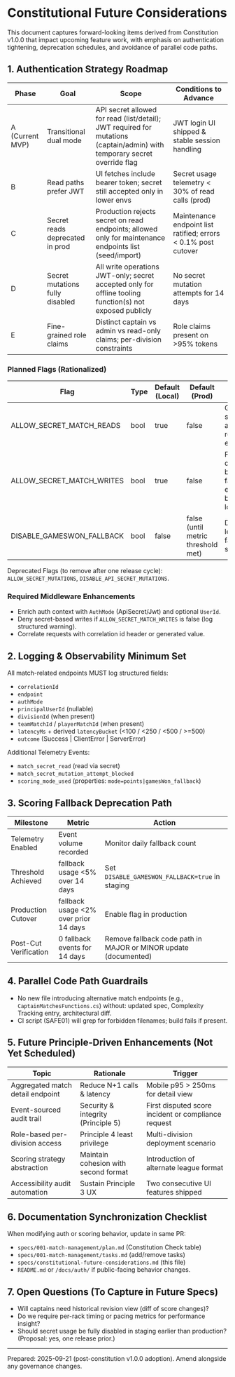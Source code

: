 # Constitutional Future Considerations

This document captures forward-looking items derived from Constitution v1.0.0 that impact upcoming feature work, with emphasis on authentication tightening, deprecation schedules, and avoidance of parallel code paths.

## 1. Authentication Strategy Roadmap

| Phase | Goal | Scope | Conditions to Advance |
|-------|------|-------|-----------------------|
| A (Current MVP) | Transitional dual mode | API secret allowed for read (list/detail); JWT required for mutations (captain/admin) with temporary secret override flag | JWT login UI shipped & stable session handling |
| B | Read paths prefer JWT | UI fetches include bearer token; secret still accepted only in lower envs | Secret usage telemetry < 30% of read calls (prod) |
| C | Secret reads deprecated in prod | Production rejects secret on read endpoints; allowed only for maintenance endpoints list (seed/import) | Maintenance endpoint list ratified; errors < 0.1% post cutover |
| D | Secret mutations fully disabled | All write operations JWT-only; secret accepted only for offline tooling function(s) not exposed publicly | No secret mutation attempts for 14 days |
| E | Fine-grained role claims | Distinct captain vs admin vs read-only claims; per-division constraints | Role claims present on >95% tokens |

### Planned Flags (Rationalized)

| Flag | Type | Default (Local) | Default (Prod) | Notes |
|------|------|-----------------|----------------|-------|
| ALLOW_SECRET_MATCH_READS | bool | true | false | Governs secret access to read endpoints |
| ALLOW_SECRET_MATCH_WRITES | bool | true | false | Future default becomes false everywhere but local/dev |
| DISABLE_GAMESWON_FALLBACK | bool | false | false (until metric threshold met) | Disables legacy fallback scoring |

Deprecated Flags (to remove after one release cycle): `ALLOW_SECRET_MUTATIONS`, `DISABLE_API_SECRET_MUTATIONS`.

### Required Middleware Enhancements

- Enrich auth context with `AuthMode` (ApiSecret/Jwt) and optional `UserId`.
- Deny secret-based writes if `ALLOW_SECRET_MATCH_WRITES` is false (log structured warning).
- Correlate requests with correlation id header or generated value.

## 2. Logging & Observability Minimum Set

All match-related endpoints MUST log structured fields:

- `correlationId`
- `endpoint`
- `authMode`
- `principalUserId` (nullable)
- `divisionId` (when present)
- `teamMatchId` / `playerMatchId` (when present)
- `latencyMs` + derived `latencyBucket` (<100 / <250 / <500 / >=500)
- `outcome` (Success | ClientError | ServerError)

Additional Telemetry Events:

- `match_secret_read` (read via secret)
- `match_secret_mutation_attempt_blocked`
- `scoring_mode_used` (properties: `mode=points|gamesWon_fallback`)

## 3. Scoring Fallback Deprecation Path

| Milestone | Metric | Action |
|-----------|--------|--------|
| Telemetry Enabled | Event volume recorded | Monitor daily fallback count |
| Threshold Achieved | fallback usage <5% over 14 days | Set `DISABLE_GAMESWON_FALLBACK=true` in staging |
| Production Cutover | fallback usage <2% over prior 14 days | Enable flag in production |
| Post-Cut Verification | 0 fallback events for 14 days | Remove fallback code path in MAJOR or MINOR update (documented) |

## 4. Parallel Code Path Guardrails

- No new file introducing alternative match endpoints (e.g., `CaptainMatchesFunctions.cs`) without: updated spec, Complexity Tracking entry, architectural diff.
- CI script (SAFE01) will grep for forbidden filenames; build fails if present.

## 5. Future Principle-Driven Enhancements (Not Yet Scheduled)

| Topic | Rationale | Trigger |
|-------|-----------|---------|
| Aggregated match detail endpoint | Reduce N+1 calls & latency | Mobile p95 > 250ms for detail view |
| Event-sourced audit trail | Security & integrity (Principle 5) | First disputed score incident or compliance request |
| Role-based per-division access | Principle 4 least privilege | Multi-division deployment scenario |
| Scoring strategy abstraction | Maintain cohesion with second format | Introduction of alternate league format |
| Accessibility audit automation | Sustain Principle 3 UX | Two consecutive UI features shipped |

## 6. Documentation Synchronization Checklist

When modifying auth or scoring behavior, update in same PR:

- `specs/001-match-management/plan.md` (Constitution Check table)
- `specs/001-match-management/tasks.md` (add/remove tasks)
- `specs/constitutional-future-considerations.md` (this file)
- `README.md` or `/docs/auth/` if public-facing behavior changes.

## 7. Open Questions (To Capture in Future Specs)

- Will captains need historical revision view (diff of score changes)?
- Do we require per-rack timing or pacing metrics for performance insight?
- Should secret usage be fully disabled in staging earlier than production? (Proposal: yes, one release prior.)

---
Prepared: 2025-09-21 (post-constitution v1.0.0 adoption). Amend alongside any governance changes.
